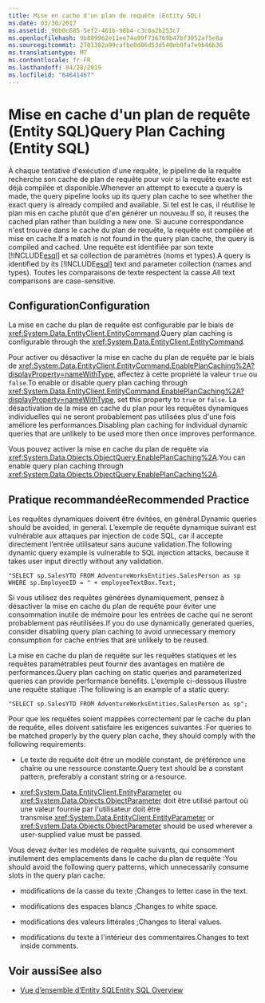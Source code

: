 ```yaml
---
title: Mise en cache d'un plan de requête (Entity SQL)
ms.date: 03/30/2017
ms.assetid: 90b0c685-5ef2-461b-98b4-c3c0a2b253c7
ms.openlocfilehash: 9b809962e11ee74a99f736769b47bf3052af5e8a
ms.sourcegitcommit: 2701302a99cafbe0d86d53d540eb0fa7e9b46b36
ms.translationtype: MT
ms.contentlocale: fr-FR
ms.lasthandoff: 04/28/2019
ms.locfileid: "64641467"
---
```

# <a name="query-plan-caching-entity-sql"></a><span data-ttu-id="964b0-102">Mise en cache d'un plan de requête (Entity SQL)</span><span class="sxs-lookup"><span data-stu-id="964b0-102">Query Plan Caching (Entity SQL)</span></span>
<span data-ttu-id="964b0-103">À chaque tentative d'exécution d'une requête, le pipeline de la requête recherche son cache de plan de requête pour voir si la requête exacte est déjà compilée et disponible.</span><span class="sxs-lookup"><span data-stu-id="964b0-103">Whenever an attempt to execute a query is made, the query pipeline looks up its query plan cache to see whether the exact query is already compiled and available.</span></span> <span data-ttu-id="964b0-104">Si tel est le cas, il réutilise le plan mis en cache plutôt que d'en générer un nouveau.</span><span class="sxs-lookup"><span data-stu-id="964b0-104">If so, it reuses the cached plan rather than building a new one.</span></span> <span data-ttu-id="964b0-105">Si aucune correspondance n'est trouvée dans le cache du plan de requête, la requête est compilée et mise en cache.</span><span class="sxs-lookup"><span data-stu-id="964b0-105">If a match is not found in the query plan cache, the query is compiled and cached.</span></span> <span data-ttu-id="964b0-106">Une requête est identifiée par son texte [!INCLUDE[esql](../../../../../../includes/esql-md.md)] et sa collection de paramètres (noms et types).</span><span class="sxs-lookup"><span data-stu-id="964b0-106">A query is identified by its [!INCLUDE[esql](../../../../../../includes/esql-md.md)] text and parameter collection (names and types).</span></span> <span data-ttu-id="964b0-107">Toutes les comparaisons de texte respectent la casse.</span><span class="sxs-lookup"><span data-stu-id="964b0-107">All text comparisons are case-sensitive.</span></span>  
  
## <a name="configuration"></a><span data-ttu-id="964b0-108">Configuration</span><span class="sxs-lookup"><span data-stu-id="964b0-108">Configuration</span></span>  
 <span data-ttu-id="964b0-109">La mise en cache du plan de requête est configurable par le biais de <xref:System.Data.EntityClient.EntityCommand>.</span><span class="sxs-lookup"><span data-stu-id="964b0-109">Query plan caching is configurable through the <xref:System.Data.EntityClient.EntityCommand>.</span></span>  
  
 <span data-ttu-id="964b0-110">Pour activer ou désactiver la mise en cache du plan de requête par le biais de <xref:System.Data.EntityClient.EntityCommand.EnablePlanCaching%2A?displayProperty=nameWithType>, affectez à cette propriété la valeur `true` ou `false`.</span><span class="sxs-lookup"><span data-stu-id="964b0-110">To enable or disable query plan caching through <xref:System.Data.EntityClient.EntityCommand.EnablePlanCaching%2A?displayProperty=nameWithType>, set this property to `true` or `false`.</span></span> <span data-ttu-id="964b0-111">La désactivation de la mise en cache du plan pour les requêtes dynamiques individuelles qui ne seront probablement pas utilisées plus d'une fois améliore les performances.</span><span class="sxs-lookup"><span data-stu-id="964b0-111">Disabling plan caching for individual dynamic queries that are unlikely to be used more then once improves performance.</span></span>  
  
 <span data-ttu-id="964b0-112">Vous pouvez activer la mise en cache du plan de requête via <xref:System.Data.Objects.ObjectQuery.EnablePlanCaching%2A>.</span><span class="sxs-lookup"><span data-stu-id="964b0-112">You can enable query plan caching through <xref:System.Data.Objects.ObjectQuery.EnablePlanCaching%2A>.</span></span>  
  
## <a name="recommended-practice"></a><span data-ttu-id="964b0-113">Pratique recommandée</span><span class="sxs-lookup"><span data-stu-id="964b0-113">Recommended Practice</span></span>  
 <span data-ttu-id="964b0-114">Les requêtes dynamiques doivent être évitées, en général.</span><span class="sxs-lookup"><span data-stu-id="964b0-114">Dynamic queries should be avoided, in general.</span></span> <span data-ttu-id="964b0-115">L’exemple de requête dynamique suivant est vulnérable aux attaques par injection de code SQL, car il accepte directement l’entrée utilisateur sans aucune validation.</span><span class="sxs-lookup"><span data-stu-id="964b0-115">The following dynamic query example is vulnerable to SQL injection attacks, because it takes user input directly without any validation.</span></span>  
  
 `"SELECT sp.SalesYTD FROM AdventureWorksEntities.SalesPerson as sp WHERE sp.EmployeeID = " + employeeTextBox.Text;`  
  
 <span data-ttu-id="964b0-116">Si vous utilisez des requêtes générées dynamiquement, pensez à désactiver la mise en cache du plan de requête pour éviter une consommation inutile de mémoire pour les entrées de cache qui ne seront probablement pas réutilisées.</span><span class="sxs-lookup"><span data-stu-id="964b0-116">If you do use dynamically generated queries, consider disabling query plan caching to avoid unnecessary memory consumption for cache entries that are unlikely to be reused.</span></span>  
  
 <span data-ttu-id="964b0-117">La mise en cache du plan de requête sur les requêtes statiques et les requêtes paramétrables peut fournir des avantages en matière de performances.</span><span class="sxs-lookup"><span data-stu-id="964b0-117">Query plan caching on static queries and parameterized queries can provide performance benefits.</span></span> <span data-ttu-id="964b0-118">L'exemple ci-dessous illustre une requête statique :</span><span class="sxs-lookup"><span data-stu-id="964b0-118">The following is an example of a static query:</span></span>  
  
```  
"SELECT sp.SalesYTD FROM AdventureWorksEntities.SalesPerson as sp";  
```  
  
 <span data-ttu-id="964b0-119">Pour que les requêtes soient mappées correctement par le cache du plan de requête, elles doivent satisfaire les exigences suivantes :</span><span class="sxs-lookup"><span data-stu-id="964b0-119">For queries to be matched properly by the query plan cache, they should comply with the following requirements:</span></span>  
  
- <span data-ttu-id="964b0-120">Le texte de requête doit être un modèle constant, de préférence une chaîne ou une ressource constante.</span><span class="sxs-lookup"><span data-stu-id="964b0-120">Query text should be a constant pattern, preferably a constant string or a resource.</span></span>  
  
- <span data-ttu-id="964b0-121"><xref:System.Data.EntityClient.EntityParameter> ou <xref:System.Data.Objects.ObjectParameter> doit être utilisé partout où une valeur fournie par l'utilisateur doit être transmise.</span><span class="sxs-lookup"><span data-stu-id="964b0-121"><xref:System.Data.EntityClient.EntityParameter> or <xref:System.Data.Objects.ObjectParameter> should be used wherever a user-supplied value must be passed.</span></span>  
  
 <span data-ttu-id="964b0-122">Vous devez éviter les modèles de requête suivants, qui consomment inutilement des emplacements dans le cache du plan de requête :</span><span class="sxs-lookup"><span data-stu-id="964b0-122">You should avoid the following query patterns, which unnecessarily consume slots in the query plan cache:</span></span>  
  
- <span data-ttu-id="964b0-123">modifications de la casse du texte ;</span><span class="sxs-lookup"><span data-stu-id="964b0-123">Changes to letter case in the text.</span></span>  
  
- <span data-ttu-id="964b0-124">modifications des espaces blancs ;</span><span class="sxs-lookup"><span data-stu-id="964b0-124">Changes to white space.</span></span>  
  
- <span data-ttu-id="964b0-125">modifications des valeurs littérales ;</span><span class="sxs-lookup"><span data-stu-id="964b0-125">Changes to literal values.</span></span>  
  
- <span data-ttu-id="964b0-126">modifications du texte à l'intérieur des commentaires.</span><span class="sxs-lookup"><span data-stu-id="964b0-126">Changes to text inside comments.</span></span>  
  
## <a name="see-also"></a><span data-ttu-id="964b0-127">Voir aussi</span><span class="sxs-lookup"><span data-stu-id="964b0-127">See also</span></span>

- [<span data-ttu-id="964b0-128">Vue d’ensemble d’Entity SQL</span><span class="sxs-lookup"><span data-stu-id="964b0-128">Entity SQL Overview</span></span>](../../../../../../docs/framework/data/adonet/ef/language-reference/entity-sql-overview.md)
